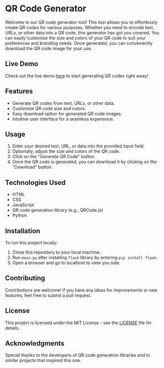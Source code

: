 # QR Code Generator

Welcome to our QR code generator tool! This tool allows you to effortlessly create QR codes for various purposes. Whether you need to encode text, URLs, or other data into a QR code, this generator has got you covered. You can easily customize the size and colors of your QR code to suit your preferences and branding needs. Once generated, you can conveniently download the QR code image for your use.

## Live Demo

Check out the live demo [here](https://qr-gen-psi.vercel.app/) to start generating QR codes right away!

## Features

- Generate QR codes from text, URLs, or other data.
- Customize QR code size and colors.
- Easy download option for generated QR code images.
- Intuitive user interface for a seamless experience.

## Usage

1. Enter your desired text, URL, or data into the provided input field.
2. Optionally, adjust the size and colors of the QR code.
3. Click on the "Generate QR Code" button.
4. Once the QR code is generated, you can download it by clicking on the "Download" button.

## Technologies Used

- HTML
- CSS
- JavaScript
- QR code generation library (e.g., QRCode.js)
- Python

## Installation

To run this project locally:

1. Clone this repository to your local machine.
2. Run `main.py` after installing `flask` library by entering `pip install flask`.
3. Open a browser and go to localhost to view you side.

## Contributing

Contributions are welcome! If you have any ideas for improvements or new features, feel free to submit a pull request.

## License

This project is licensed under the MIT License - see the [LICENSE](LICENSE) file for details.

## Acknowledgments

Special thanks to the developers of QR code generation libraries and to similar projects that inspired this one.
